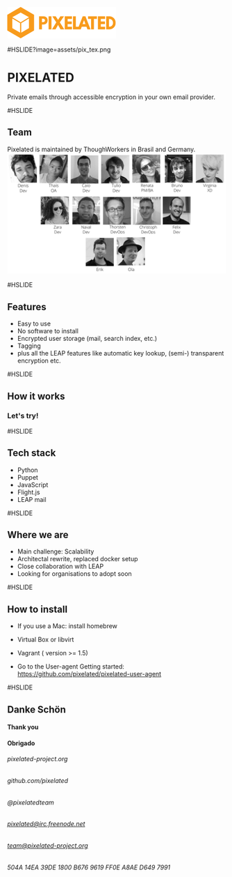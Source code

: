 <!--
See https://github.com/gitpitch/ for details
-->
![Team](assets/Pix_logo.png)

#HSLIDE?image=assets/pix_tex.png
# PIXELATED

Private emails through accessible encryption in your own email provider.

#HSLIDE

## Team
Pixelated is maintained by ThoughWorkers in Brasil and Germany.
![Team](assets/team.png)

#HSLIDE
## Features
* Easy to use
* No software to install
* Encrypted user storage (mail, search index, etc.)
* Tagging
* plus all the LEAP features like automatic key lookup, (semi-) transparent encryption etc.


#HSLIDE
## How it works
### Let's try!

#HSLIDE
## Tech stack
* Python  
* Puppet
* JavaScript
 * Flight.js
* LEAP mail


#HSLIDE
## Where we are

* Main challenge: Scalability
* Architectal rewrite, replaced docker setup
* Close collaboration with LEAP
* Looking for organisations to adopt soon


#HSLIDE
## How to install

* If you use a Mac: install homebrew

* Virtual Box or libvirt

* Vagrant ( version >= 1.5)

* Go to the User-agent Getting started:
https://github.com/pixelated/pixelated-user-agent

#HSLIDE

## Danke Schön
#### Thank you
#### Obrigado

###### pixelated-project.org

###### github.com/pixelated

###### @pixelatedteam

###### pixelated@irc.freenode.net

###### team@pixelated-project.org
###### 504A 14EA 39DE 1800 B676 9619 FF0E A8AE D649 7991
